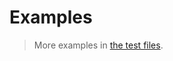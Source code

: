 # Examples

> More examples in [the test files](https://github.com/iterable-iterator/cycle/tree/main/test/src).
